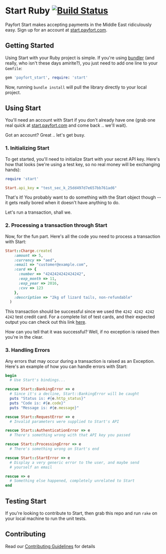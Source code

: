 # Start Ruby [![Build Status](https://travis-ci.org/SundayAdefila/start-ruby.svg?branch=integrating-travisCI)](https://travis-ci.org/SundayAdefila/start-ruby)

Payfort Start makes accepting payments in the Middle East ridiculously easy. Sign up for an account at [start.payfort.com](https://start.payfort.com).

## Getting Started

Using Start with your Ruby project is simple. If you're using [bundler](http://bundler.io) (and really, who isn't these days amirite?), you just need to add one line to your `Gemfile`:

```ruby
gem 'payfort_start', require: 'start'
```

Now, running `bundle install` will pull the library directly to your local project.

## Using Start

You'll need an account with Start if you don't already have one (grab one real quick at [start.payfort.com](https://start.payfort.com) and come back .. we'll wait).

Got an account? Great .. let's get busy.

### 1. Initializing Start

To get started, you'll need to initialize Start with your secret API key. Here's how that looks (we're using a test key, so no real money will be exchanging hands):

```ruby
require 'start'

Start.api_key = "test_sec_k_25dd497d7e657bb761ad6"
```

That's it! You probably want to do something with the Start object though -- it gets really bored when it doesn't have anything to do.

Let's run a transaction, shall we.

### 2. Processing a transaction through Start

Now, for the fun part. Here's all the code you need to process a transaction with Start:

```ruby
Start::Charge.create(
    :amount => 5,
    :currency => "aed",
    :email => "customer@example.com",
    :card => {
      :number => "4242424242424242",
      :exp_month => 11,
      :exp_year => 2016,
      :cvv => 123
    },
    :description => "2kg of lizard tails, non-refundable"
  )
```

This transaction should be successful since we used the `4242 4242 4242 4242` test credit card. For a complete list of test cards, and their expected output you can check out this link [here](https://docs.start.payfort.com/guides/testing/).

How can you tell that it was successful? Well, if no exception is raised then you're in the clear.

### 3. Handling Errors

Any errors that may occur during a transaction is raised as an Exception. Here's an example of how you can handle errors with Start:

```ruby
begin
  # Use Start's bindings...

rescue Start::BankingError => e
  # Since it's a decline, Start::BankingError will be caught
  puts "Status is: #{e.http_status}"
  puts "Code is: #{e.code}"
  puts "Message is: #{e.message}"

rescue Start::RequestError => e
  # Invalid parameters were supplied to Start's API

rescue Start::AuthenticationError => e
  # There's something wrong with that API key you passed

rescue Start::ProcessingError => e
  # There's something wrong on Start's end

rescue Start::StartError => e
  # Display a very generic error to the user, and maybe send
  # yourself an email

rescue => e
  # Something else happened, completely unrelated to Start
end
```

## Testing Start
If you're looking to contribute to Start, then grab this repo and run `rake` on your local machine to run the unit tests.

## Contributing

Read our [Contributing Guidelines](CONTRIBUTING.md) for details
